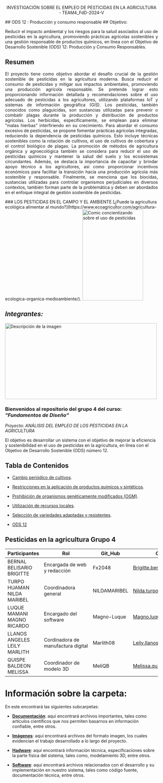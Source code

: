 <p align="center">
    INVESTIGACIÓN SOBRE EL EMPLEO DE PESTICIDAS EN LA AGRICULTURA - TEAM4_FdD-2024-V
</p>
## ODS 12 : Producción y consumo responsable
## Objetivo: 
<p align="justify">
    Reducir el impacto ambiental y los riesgos para la salud asociados al uso de pesticidas en la agricultura, promoviendo prácticas agrícolas sostenibles y una gestión responsable de productos químicos, en línea con el Objetivo de Desarrollo Sostenible (ODS) 12: Producción y Consumo Responsables.
</p>


## Resumen
<p align="justify">
    El proyecto tiene como objetivo abordar el desafío crucial de la gestión sostenible de pesticidas en la agricultura moderna. Busca reducir el consumo de pesticidas y mitigar sus            impactos ambientales, promoviendo una producción agrícola responsable. Se pretende lograr esto proporcionando información detallada y recomendaciones sobre el uso adecuado de 
    pesticidas a los agricultores, utilizando plataformas IoT y sistemas de información geográfica (GIS).
    Los pesticidas, también conocidos como plaguicidas, son sustancias utilizadas para prevenir o combatir plagas durante la producción y distribución de productos agrícolas. Los 
    herbicidas, específicamente, se emplean para eliminar "malas hierbas" interfiriendo en su crecimiento.
    Para abordar el consumo excesivo de pesticidas, se propone fomentar prácticas agrícolas integradas, reduciendo la dependencia de pesticidas químicos. Esto incluye técnicas 
    sostenibles como la rotación de cultivos, el uso de cultivos de cobertura y el control biológico de plagas. La promoción de métodos de agricultura orgánica y agroecológica también 
    se considera para reducir el uso de pesticidas químicos y mantener la salud del suelo y los ecosistemas circundantes.
    Además, se destaca la importancia de capacitar y brindar apoyo técnico a los agricultores, así como proporcionar incentivos económicos para facilitar la transición hacia una 
    producción agrícola más sostenible y responsable.
    Finalmente, se menciona que los biocidas, sustancias utilizadas para controlar organismos perjudiciales en diversos contextos, también forman parte de la problemática y deben ser 
    abordados en el enfoque integral de gestión sostenible de pesticidas.
</p>
### LOS PESTICIDAS EN EL CAMPO Y EL AMBIENTE
[¿Puede la agricultura ecológica alimentar al mundo?](https://www.ecoagricultor.com/agricultura-ecologica-organica-medioambiente/).


<img src="https://www.ecoagricultor.com/wp-content/uploads/2018/04/pesticidas-alimentos.png" alt="Comic concientizando sobre el uso de pesticidas" width="200" height="300">



## ***Integrantes:***
<img src="Carpetas/Imágenes/Integrantes.jpg" alt="Descripción de la imagen" width="500" height="250">


### Bienvenidos al repositorio del grupo 4 del curso: ***"Fundamentos de Diseño"***

*Proyecto: ANÁLISIS DEL EMPLEO DE LOS PESTICIDAS EN LA AGRICULTURA*

El objetivo es desarrollar un sistema con el objetivo de mejorar la eficiencia y sostenibilidad en el uso de pesticidas en la agricultura, en línea con el Objetivo de Desarrollo Sostenible (ODS) número 12.

## Tabla de Contenidos

- [Cambio periódico de cultivos](https://github.com/Fx2048/Team_4_FdD/blob/main/Documentaci%C3%B3n/210-Texto%20del%20art%C3%ADculo-847-1-10-20200129.pdf).

- [Restricciones en la aplicación de productos químicos y sintéticos](https://github.com/Fx2048/Team_4_FdD/blob/main/Documentaci%C3%B3n/210-Texto%20del%20art%C3%ADculo-847-1-10-20200129.pdf).

- [Prohibición de organismos genéticamente modificados (OGM)](https://github.com/Fx2048/Team_4_FdD/blob/main/Documentaci%C3%B3n/210-Texto%20del%20art%C3%ADculo-847-1-10-20200129.pdf).

- [Utilización de recursos locales](https://github.com/Fx2048/Team_4_FdD/blob/main/Documentaci%C3%B3n/210-Texto%20del%20art%C3%ADculo-847-1-10-20200129.pdf).

- [Selección de variedades adaptadas y resistentes](https://github.com/Fx2048/Team_4_FdD/blob/main/Documentaci%C3%B3n/210-Texto%20del%20art%C3%ADculo-847-1-10-20200129.pdf).

- [ODS 12](https://www.un.org/sustainabledevelopment/es/sustainable-consumption-production/)



## Pesticidas en la agricultura Grupo 4


| Participantes | Rol | Git_Hub | Correo |
| --- | --- | --- | ---|
| BERNAL BELISARIO BRIGITTE | Encargada de web y redacción | Fx2048 | Brigitte.bernal@upch.pe |
| TURPO HUAMAN NILDA MARIBEL | Coordinadora general | NILDAMARIBEL | Nilda.turpo@upch.pe |
| LUQUE MAMANI MAGNO RICARDO | Encargado del software | Magno-Luque | Magno.luque@upch.pe |
| LLANOS ANGELES LEILY MARLITH | Cordinadora de manufactura digital | Marlith08 | Leily.llanos@upch.pe |
| QUISPE BALDEON MELISSA | Coordinador de modelo 3D | MeliQB | Melissa.quispe.b@upch.pe |


#  Información sobre la carpeta:
En este encontrará las siguientes subcarpetas:
- [**Documentación**](Documentacion): aquí encontrará archivos importantes, tales como artículos científicos que nos permiten basarnos en información confiable, entre otros.

- [**Imágenes**](Imagenes): aquí encontrará archivos del formato imagen, los cuales evidencian el trabajo desarrollado a lo largo del proyecto.

- [**Hadware**](Hadware): aquí encontrará información técnica, especificaciones sobre la parte física del sistema, tales como, modelamiento 3D, entre otros.

- [**Software**](Software): aquí encontrará archivos relacionados con el desarrollo y su implementación en nuestro sistema, tales como código fuente, documentación técnica, entre otros.





